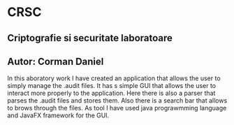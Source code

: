 # CRSC
## Criptografie si securitate laboratoare
## Autor: Corman Daniel
In this aboratory work I have created an application that allows the user to simply manage the .audit files. It has s simple GUI 
that allows the user to interact more properly to the application. Here there is also a parser that parses the .audit files and stores them.
Also there is a search bar that allows to brows through the files. As tool I have used java prograwmming language and JavaFX framework for the GUI.
